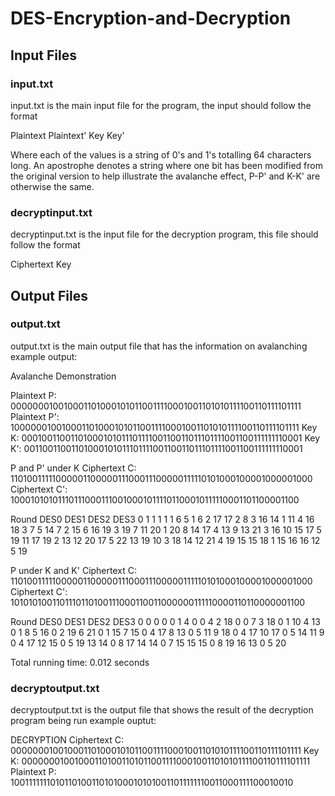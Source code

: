 # DES-Encryption-and-Decryption

## Input Files
### input.txt 
input.txt is the main input file for the program, the input should follow the format

Plaintext
Plaintext'
Key
Key'

Where each of the values is a string of 0's and 1's totalling 64 characters long.
An apostrophe denotes a string where one bit has been modified from the original version to help illustrate the avalanche effect, P-P' and K-K' are otherwise the same.

### decryptinput.txt 
decryptinput.txt is the input file for the decryption program, this file should follow the format

Ciphertext
Key

## Output Files
### output.txt
output.txt is the main output file that has the information on avalanching
example output:

Avalanche Demonstration

Plaintext P: 0000000100100011010001010110011110001001101010111100110111101111
Plaintext P': 1000000100100011010001010110011110001001101010111100110111101111
Key K: 0001001100110100010101110111100110011011101111001100111111110001
Key K': 0011001100110100010101110111100110011011101111001100111111110001

P and P' under K
Ciphertext C: 1101001111100000110000011100011100000111110101000100001000001000
Ciphertext C': 1000101010111011100011100100010111101100010111110001101100001100

Round DES0 DES1 DES2 DES3
0	1	1	1	1
1	6	5	1	6
2	17	17	2	8
3	16	14	1	11
4	16	18	3	7
5	14	7	2	15
6	16	19	3	19
7	11	20	1	20
8	14	17	4	13
9	13	21	3	16
10	15	17	5	19
11	17	19	2	13
12	20	17	5	22
13	19	10	3	18
14	12	21	4	19
15	15	18	1	15
16	16	12	5	19

P under K and K'
Ciphertext C: 1101001111100000110000011100011100000111110101000100001000001000
Ciphertext C': 1010101001101110110100111000110011000000111110000110110000001100

Round DES0 DES1 DES2 DES3
0	0	0	0	0
1	4	0	0	4
2	18	0	0	7
3	18	0	1	10
4	13	0	1	8
5	16	0	2	19
6	21	0	1	15
7	15	0	4	17
8	13	0	5	11
9	18	0	4	17
10	17	0	5	14
11	9	0	4	17
12	15	0	5	19
13	14	0	8	17
14	14	0	7	15
15	15	0	8	19
16	13	0	5	20

Total running time: 0.012 seconds

### decryptoutput.txt
decryptoutput.txt is the output file that shows the result of the decryption program being run
example ouptut:

DECRYPTION
Ciphertext C: 0000000100100011010001010110011110001001101010111100110111101111
Key K:        0000000100100011010011010110011110001001101010111100110111101111
Plaintext P:  1001111111010110100110101000101010011011111110011000111100010010
